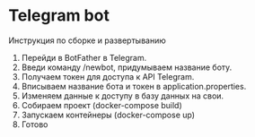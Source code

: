# Telegram bot

Инструкция по сборке и развертыванию

1. Перейди в BotFather в Telegram.
2. Введи команду /newbot, придумываем название боту.
3. Получаем токен для доступа к API Telegram.
4. Вписываем название бота и токен в application.properties.
5. Изменяем данные к доступу в базу данных на свои.
6. Собираем проект (docker-compose build)
7. Запускаем контейнеры (docker-compose up)
8. Готово
